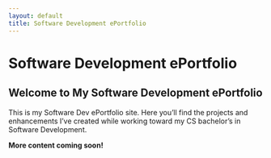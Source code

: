 ```yaml
---
layout: default
title: Software Development ePortfolio
---
```


# Software Development ePortfolio

## Welcome to My Software Development ePortfolio

This is my Software Dev ePortfolio site. Here you’ll find the projects and enhancements I’ve created while working toward my CS bachelor’s in Software Development.

**More content coming soon!**
